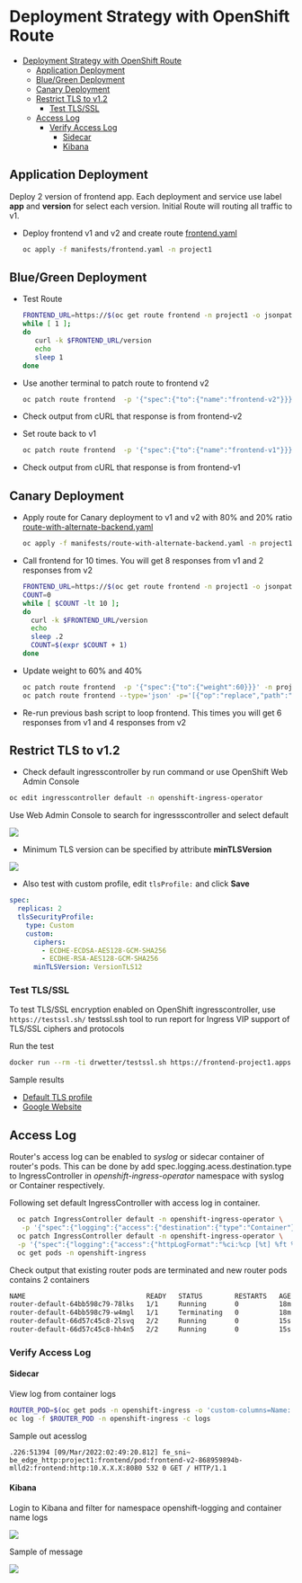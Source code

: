 # Deployment Strategy with OpenShift Route
<!-- TOC -->

- [Deployment Strategy with OpenShift Route](#deployment-strategy-with-openshift-route)
  - [Application Deployment](#application-deployment)
  - [Blue/Green Deployment](#bluegreen-deployment)
  - [Canary Deployment](#canary-deployment)
  - [Restrict TLS to v1.2](#restrict-tls-to-v12)
    - [Test TLS/SSL](#test-tlsssl)
  - [Access Log](#access-log)
    - [Verify Access Log](#verify-access-log)
      - [Sidecar](#sidecar)
      - [Kibana](#kibana)

<!-- /TOC -->
## Application Deployment
Deploy 2 version of frontend app. Each deployment and service use label **app** and **version** for select each version. 
Initial Route will routing all traffic to v1.

- Deploy frontend v1 and v2 and create route [frontend.yaml](manifests/frontend.yaml)
  
  ```bash
  oc apply -f manifests/frontend.yaml -n project1
  ```

## Blue/Green Deployment
- Test Route
  
  ```bash
  FRONTEND_URL=https://$(oc get route frontend -n project1 -o jsonpath='{.spec.host}')
  while [ 1 ];
  do
     curl -k $FRONTEND_URL/version
     echo
     sleep 1
  done
  ```

- Use another terminal to patch route to frontend v2
  
  ```bash
  oc patch route frontend  -p '{"spec":{"to":{"name":"frontend-v2"}}}' -n project1
  ```

- Check output from cURL that response is from frontend-v2
- Set route back to v1
  
  ```bash
  oc patch route frontend  -p '{"spec":{"to":{"name":"frontend-v1"}}}' -n project1
  ```

- Check output from cURL that response is from frontend-v1

## Canary Deployment
- Apply route for Canary deployment to v1 and v2 with 80% and 20% ratio [route-with-alternate-backend.yaml](manifests/route-with-alternate-backend.yaml)
  
  ```bash
  oc apply -f manifests/route-with-alternate-backend.yaml -n project1
  ```

- Call frontend for 10 times. You will get 8 responses from v1 and 2 responses from v2
  
  ```bash
  FRONTEND_URL=https://$(oc get route frontend -n project1 -o jsonpath='{.spec.host}')
  COUNT=0
  while [ $COUNT -lt 10 ];
  do
    curl -k $FRONTEND_URL/version
    echo
    sleep .2
    COUNT=$(expr $COUNT + 1)
  done
  ```

- Update weight to 60% and 40%
  
  ```bash
  oc patch route frontend  -p '{"spec":{"to":{"weight":60}}}' -n project1 
  oc patch route frontend --type='json' -p='[{"op":"replace","path":"/spec/alternateBackends/0/weight","value":40}]' -n project1 
  ```

- Re-run previous bash script to loop frontend. This times you will get 6 responses from v1 and 4 responses from v2
  
## Restrict TLS to v1.2
- Check default ingresscontroller by run command or use OpenShift Web Admin Console

```bash
oc edit ingresscontroller default -n openshift-ingress-operator
```

Use Web Admin Console to search for ingressscontroller and select default

![](images/ingress-controller-01.png)


- Minimum TLS version can be specified by attribute **minTLSVersion**

![](images/ingress-controller-02.png)

- Also test with custom profile, edit `tlsProfile:` and click **Save**

```yaml
spec:
  replicas: 2
  tlsSecurityProfile:
    type: Custom
    custom:
      ciphers:
        - ECDHE-ECDSA-AES128-GCM-SHA256
        - ECDHE-RSA-AES128-GCM-SHA256
      minTLSVersion: VersionTLS12
```

### Test TLS/SSL

To test TLS/SSL encryption enabled on OpenShift ingresscontroller, use `https://testssl.sh/` testssl.ssh tool to run report for Ingress VIP support of TLS/SSL ciphers and protocols

Run the test

```bash
docker run --rm -ti drwetter/testssl.sh https://frontend-project1.apps.ocp01.example.com
```

Sample results

  - [Default TLS profile](manifests/test-ssl-default.txt)
  - [Google Website](manifests/test-ssl-2.log)


## Access Log

Router's access log can be enabled to *syslog* or sidecar container of router's pods. This can be done by add spec.logging.acess.destination.type to IngressController in *openshift-ingress-operator* namespace with syslog or Container respectively.

Following set default IngressController with access log in container.

```bash
  oc patch IngressController default -n openshift-ingress-operator \
   -p '{"spec":{"logging":{"access":{"destination":{"type":"Container"}}}}}' --type=merge
  oc patch IngressController default -n openshift-ingress-operator \
  -p '{"spec":{"logging":{"access":{"httpLogFormat":"%ci:%cp [%t] %ft %b/%s %B %bq %HM %HU %HV"}}}}' --type=merge
  oc get pods -n openshift-ingress
```

Check output that existing router pods are terminated and new router pods contains 2 containers

```bash
NAME                              READY   STATUS        RESTARTS   AGE
router-default-64bb598c79-78lks   1/1     Running       0          18m
router-default-64bb598c79-w4mgl   1/1     Terminating   0          18m
router-default-66d57c45c8-2lsvq   2/2     Running       0          15s
router-default-66d57c45c8-hh4n5   2/2     Running       0          15s
```
### Verify Access Log
#### Sidecar 

View log from container logs

```bash
ROUTER_POD=$(oc get pods -n openshift-ingress -o 'custom-columns=Name:.metadata.name' --no-headers | head -n 1)
oc log -f $ROUTER_POD -n openshift-ingress -c logs
```

Sample out acesslog

```log
.226:51394 [09/Mar/2022:02:49:20.812] fe_sni~ be_edge_http:project1:frontend/pod:frontend-v2-868959894b-mlld2:frontend:http:10.X.X.X:8080 532 0 GET / HTTP/1.1
```

#### Kibana

Login to Kibana and filter for namespace openshift-logging and container name logs

![](images/openshift-ingress-access-log-01.png)

Sample of message

![](images/openshift-ingress-access-log-02.png)